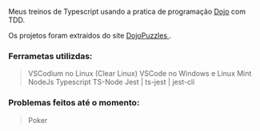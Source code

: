 Meus treinos de Typescript usando a pratica de programação [Dojo](https://pt.wikipedia.org/wiki/Coding_Dojo) com TDD.

Os projetos foram extraidos do site [DojoPuzzles ](http://dojopuzzles.com/).

### Ferrametas utilizdas:
> VSCodium no Linux (Clear Linux) 
> VSCode no Windows e Linux Mint
> NodeJs
> Typescript
> TS-Node
> Jest | ts-jest | jest-cli

### Problemas feitos até o momento:
> Poker
